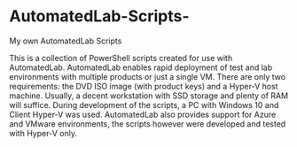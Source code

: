 # AutomatedLab-Scripts-
My own AutomatedLab Scripts

This is a collection of PowerShell scripts created for use with AutomatedLab.
AutomatedLab enables rapid deployment of test and lab environments with multiple products or just a single VM. There are only two requirements: the DVD ISO image (with product keys) and a Hyper-V host machine.
Usually, a decent workstation with SSD storage and plenty of RAM will suffice. During development of the scripts, a PC with Windows 10 and Client Hyper-V was used.
AutomatedLab also provides support for Azure and VMware environments, the scripts however were developed and tested with Hyper-V only.
